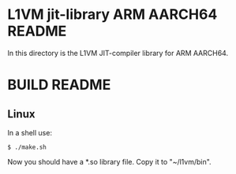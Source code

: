 L1VM jit-library ARM AARCH64 README
===================================
In this directory is the L1VM JIT-compiler library for ARM AARCH64.

BUILD README
============
Linux
-----
In a shell use:

```
$ ./make.sh
```

Now you should have a *.so library file. Copy it to "~/l1vm/bin".

